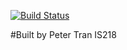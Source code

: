 [![Build Status](https://app.travis-ci.com/Pht7/MakingCalc.svg?branch=main)](https://app.travis-ci.com/Pht7/MakingCalc)

#Built by Peter Tran IS218
